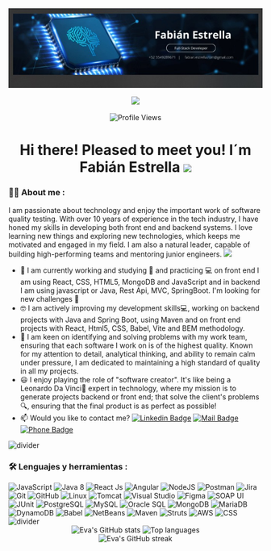 <div id="header" align="center">
  <img decoding="async" src="https://github.com/festrellaG/festrellaG/blob/main/background_github.jpg" width="900"/>
</div>


<div id="badges" align="center">

  [![](https://img.shields.io/badge/LinkedIn-0077B5?style=for-the-badge&logo=linkedin&logoColor=white)](https://www.linkedin.com/in/fabianeduardoestrellaromero/)
  
  ![Profile Views](https://komarev.com/ghpvc/?username=festrellaG&style=flat&color=blue)

</div>

<div id="title" align="center">
<h1>
  Hi there! Pleased to meet you! I´m Fabián Estrella
  <img decoding="async" src="https://media.giphy.com/media/hvRJCLFzcasrR4ia7z/giphy.gif" width="30px"/>
</h1>
</div>

 <div id="header" align="left">

### :man_technologist: About me :
I am passionate about technology and enjoy the important work of software quality testing. With over 10 years of experience in the tech industry, I have honed my skills in developing both front end and backend systems. I love learning new things and exploring new technologies, which keeps me motivated and engaged in my field.  I am also a natural leader, capable of building high-performing teams and mentoring junior engineers. <img decoding="async" src="https://media.giphy.com/media/WUlplcMpOCEmTGBtBW/giphy.gif" width="30">
* :telescope: I am currently working and studying :blue_book: and practicing :computer: on front end I am using React, CSS, HTML5, MongoDB and JavaScript and 
 in backend I am using javascript or Java, Rest Api, MVC, SpringBoot. I'm looking for new challenges :muscle:
* :nerd_face:  I am actively improving my development skills:computer:, working on backend projects with Java and Spring Boot, using Maven and on front end projects with React, Html5, CSS, Babel, Vite and BEM methodology. 
* :heartbeat: I am keen on identifying and solving problems with my work team, ensuring that each software I work on is of the highest quality. Known for my attention to detail, analytical thinking, and ability to remain calm under pressure, I am dedicated to maintaining a high standard of quality in all my projects.
* :smiley: I enjoy playing the role of "software creator". It's like being a Leonardo Da Vinci:musical_note: expert in technology, where my mission is to generate projects 
 backend or front end; that solve the client's problems:mag:, ensuring that the final product is as perfect as possible!
* :mailbox: Would you like to contact me? [![Linkedin Badge](https://img.shields.io/badge/-Fabian-blue?style=flat&logo=Linkedin&logoColor=white)](https://www.linkedin.com/in/fabianeduardoestrellaromero/) [![Mail Badge](https://img.shields.io/badge/Email-fabian.estrella.rom@gmail.com-blue?style=flat&logo=gmail&logoColor=white)](mailto:fabian.estrella.rom@gmail.com) [![Phone Badge](https://img.shields.io/badge/Phone-%2B52%2055%2049289671-blue?style=flat&logo=phone&logoColor=white)](tel:+525549289671)
  
<img decoding="async" src="https://raw.githubusercontent.com/andreasbm/readme/master/assets/lines/colored.png" alt="divider"/>

### :hammer_and_wrench: Lenguajes y herramientas :
  <img decoding="async" src="https://img.shields.io/badge/JavaScript-F7DF1E?style=for-the-badge&logo=javascript&logoColor=black" alt="JavaScript"/>
  <img decoding="async" src="https://img.shields.io/badge/Java-007396?style=for-the-badge&logo=java&logoColor=white" alt="Java 8"/>
  <img decoding="async" src="https://img.shields.io/badge/React-61DAFB?style=for-the-badge&logo=react&logoColor=black" alt="React Js"/>
  <img decoding="async" src="https://img.shields.io/badge/Angular-DD0031?style=for-the-badge&logo=angular&logoColor=white" alt="Angular"/>
  <img decoding="async" src="https://img.shields.io/badge/Node.js-339933?style=for-the-badge&logo=node.js&logoColor=white" alt="NodeJS"/>
  <img decoding="async" src="https://img.shields.io/badge/Postman-FF6C37?style=for-the-badge&logo=postman&logoColor=white" alt="Postman"/>
  <img decoding="async" src="https://img.shields.io/badge/Jira-0052CC?style=for-the-badge&logo=jira&logoColor=white" alt="Jira"/>
  <img decoding="async" src="https://img.shields.io/badge/Git-F05032?style=for-the-badge&logo=git&logoColor=white" alt="Git"/>
  <img decoding="async" src="https://img.shields.io/badge/GitHub-181717?style=for-the-badge&logo=github&logoColor=white" alt="GitHub"/>
  <img decoding="async" src="https://img.shields.io/badge/Linux-FCC624?style=for-the-badge&logo=linux&logoColor=black" alt="Linux"/>
  <img decoding="async" src="https://img.shields.io/badge/Tomcat-F8DC75?style=for-the-badge&logo=apachetomcat&logoColor=black" alt="Tomcat"/>
  <img decoding="async" src="https://img.shields.io/badge/Visual_Studio-5C2D91?style=for-the-badge&logo=visualstudiocode&logoColor=white" alt="Visual Studio"/>
  <img decoding="async" src="https://img.shields.io/badge/Figma-F24E1E?style=for-the-badge&logo=figma&logoColor=white" alt="Figma"/>
  <img decoding="async" src="https://img.shields.io/badge/SOAP_UI-6A4C3C?style=for-the-badge&logo=soapui&logoColor=white" alt="SOAP UI"/>
  <img decoding="async" src="https://img.shields.io/badge/JUnit-25A162?style=for-the-badge&logo=junit&logoColor=white" alt="JUnit"/>
  <img decoding="async" src="https://img.shields.io/badge/PostgreSQL-4169E1?style=for-the-badge&logo=postgresql&logoColor=white" alt="PostgreSQL"/>
  <img decoding="async" src="https://img.shields.io/badge/MySQL-4479A1?style=for-the-badge&logo=mysql&logoColor=white" alt="MySQL"/>
  <img decoding="async" src="https://img.shields.io/badge/Oracle-FFA500?style=for-the-badge&logo=oracle&logoColor=white" alt="Oracle SQL"/>
  <img decoding="async" src="https://img.shields.io/badge/MongoDB-47A248?style=for-the-badge&logo=mongodb&logoColor=white" alt="MongoDB"/>
  <img decoding="async" src="https://img.shields.io/badge/MariaDB-003B57?style=for-the-badge&logo=mariadb&logoColor=white" alt="MariaDB"/>
  <img decoding="async" src="https://img.shields.io/badge/DynamoDB-4053D6?style=for-the-badge&logo=amazondynamodb&logoColor=white" alt="DynamoDB"/>
  <img decoding="async" src="https://img.shields.io/badge/Babel-F9DC3E?style=for-the-badge&logo=babel&logoColor=black" alt="Babel"/>
  <img decoding="async" src="https://img.shields.io/badge/NetBeans-0086D1?style=for-the-badge&logo=apachenetbeans&logoColor=white" alt="NetBeans"/>
  <img decoding="async" src="https://img.shields.io/badge/Maven-C71A36?style=for-the-badge&logo=apachemaven&logoColor=white" alt="Maven"/>
  <img decoding="async" src="https://img.shields.io/badge/Struts-CC3E44?style=for-the-badge&logo=apachestruts&logoColor=white" alt="Struts"/>
  <img decoding="async" src="https://img.shields.io/badge/AWS-232F3E?style=for-the-badge&logo=amazonaws&logoColor=white" alt="AWS"/>
  <img decoding="async" src="https://img.shields.io/badge/CSS-1572B6?style=for-the-badge&logo=css3&logoColor=white" alt="CSS"/>
</div>

<img decoding="async" src="https://raw.githubusercontent.com/andreasbm/readme/master/assets/lines/colored.png" alt="divider"/>

<div id="stats" align="center">
  <img decoding="async" src="https://github-readme-stats.vercel.app/api?username=EMTA30&show_icons=true&theme=radical" alt="Eva's GitHub stats"/>
  <img decoding="async" src="https://github-readme-stats.vercel.app/api/top-langs/?username=EMTA30&layout=compact&theme=radical" alt="Top languages"/>
</div>

<div id="streak-stats" align="center">
  <img decoding="async" src="https://github-readme-streak-stats.herokuapp.com/?user=EMTA30&theme=radical" alt="Eva's GitHub streak"/>
</div>
